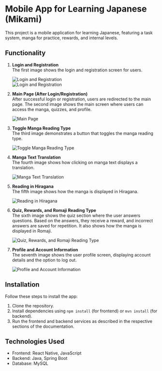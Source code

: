 # Mobile App for Learning Japanese (Mikami)

This project is a mobile application for learning Japanese, featuring a task system, manga for practice, rewards, and internal levels.

## Functionality

1. **Login and Registration**  
   The first image shows the login and registration screen for users.

   ![Login and Registration](https://github.com/maksym7576/Miku_japanese_phone_app/blob/main/images/login.jpg?raw=true)  
   ![Login and Registration](https://github.com/maksym7576/Miku_japanese_phone_app/blob/main/images/registration.jpg?raw=true)

2. **Main Page (After Login/Registration)**  
   After successful login or registration, users are redirected to the main page. The second image shows the main screen where users can access the manga, quizzes, and profile.

   ![Main Page](https://github.com/maksym7576/Miku_japanese_phone_app/blob/main/images/main_screen.jpg?raw=true)

3. **Toggle Manga Reading Type**  
   The third image demonstrates a button that toggles the manga reading type.

   ![Toggle Manga Reading Type](https://github.com/maksym7576/Miku_japanese_phone_app/blob/main/images/manga_1.jpg?raw=true)

4. **Manga Text Translation**  
   The fourth image shows how clicking on manga text displays a translation.

   ![Manga Text Translation](https://github.com/maksym7576/Miku_japanese_phone_app/blob/main/images/manga_2.jpg?raw=true)

5. **Reading in Hiragana**  
   The fifth image shows how the manga is displayed in Hiragana.

   ![Reading in Hiragana](https://github.com/maksym7576/Miku_japanese_phone_app/blob/main/images/manga_3.jpg?raw=true)

6. **Quiz, Rewards, and Romaji Reading Type**  
   The sixth image shows the quiz section where the user answers questions. Based on the answers, they receive a reward, and incorrect answers are saved for repetition. It also shows how the manga is displayed in Romaji.

   ![Quiz, Rewards, and Romaji Reading Type](https://github.com/maksym7576/Miku_japanese_phone_app/blob/main/images/manga_4.jpg?raw=true)

7. **Profile and Account Information**  
   The seventh image shows the user profile screen, displaying account details and the option to log out.

   ![Profile and Account Information](https://github.com/maksym7576/Miku_japanese_phone_app/blob/main/images/profile.jpg?raw=true)

## Installation

Follow these steps to install the app:

1. Clone the repository.
2. Install dependencies using `npm install` (for frontend) or `mvn install` (for backend).
3. Run the frontend and backend services as described in the respective sections of the documentation.

## Technologies Used

- Frontend: React Native, JavaScript
- Backend: Java, Spring Boot
- Database: MySQL
